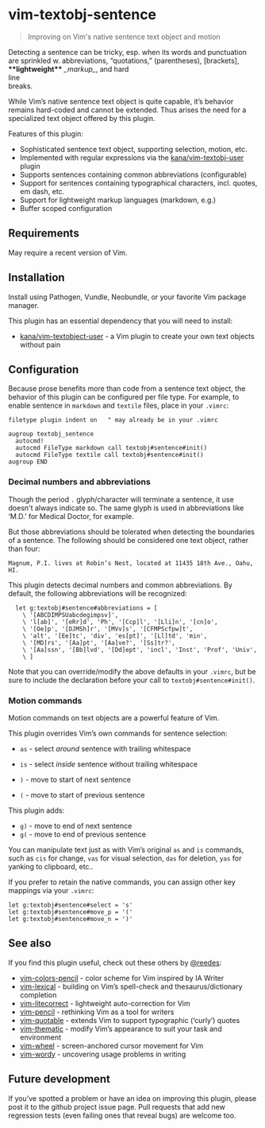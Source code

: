 # vim-textobj-sentence

> Improving on Vim's native sentence text object and motion

Detecting a sentence can be tricky, esp. when its words and punctuation are 
sprinkled w. abbreviations, “quotations,” (parentheses), [brackets], 
**\*\*lightweight\*\*** _\_markup\__, and hard<br>
line<br>
breaks.

While Vim’s native sentence text object is quite capable, it’s behavior
remains hard-coded and cannot be extended. Thus arises the need for
a specialized text object offered by this plugin.

Features of this plugin:

* Sophisticated sentence text object, supporting selection, motion, etc.
* Implemented with regular expressions via the [kana/vim-textobj-user][vt]
  plugin
* Supports sentences containing common abbreviations (configurable)
* Support for sentences containing typographical characters, incl. quotes,
  em dash, etc.
* Support for lightweight markup languages (markdown, e.g.)
* Buffer scoped configuration

## Requirements

May require a recent version of Vim.

## Installation

Install using Pathogen, Vundle, Neobundle, or your favorite Vim package
manager.

This plugin has an essential dependency that you will need to install:

* [kana/vim-textobject-user][vt] - a Vim plugin to create your own text objects without pain

[vt]: https://github.com/kana/vim-textobj-user

## Configuration

Because prose benefits more than code from a sentence text object, the
behavior of this plugin can be configured per file type. For example, to
enable sentence  in `markdown` and `textile` files, place in your
`.vimrc`:

```vim
filetype plugin indent on   " may already be in your .vimrc

augroup textobj_sentence
  autocmd!
  autocmd FileType markdown call textobj#sentence#init()
  autocmd FileType textile call textobj#sentence#init()
augroup END
```

### Decimal numbers and abbreviations

Though the period `.` glyph/character will terminate a sentence, it
use doesn't always indicate so. The same glyph is used in
abbreviations like ‘M.D.’ for Medical Doctor, for example.

But those abbreviations should be tolerated when detecting the boundaries
of a sentence. The following should be considered one text object, rather
than four:

```
Magnum, P.I. lives at Robin’s Nest, located at 11435 18th Ave., Oahu, HI.
```

This plugin detects decimal numbers and common abbreviations. By default,
the following abbreviations will be recognized:

```
  let g:textobj#sentence#abbreviations = [
    \ '[ABCDIMPSUabcdegimpsv]',
    \ 'l[ab]', '[eRr]d', 'Ph', '[Ccp]l', '[Lli]n', '[cn]o',
    \ '[Oe]p', '[DJMSh]r', '[MVv]s', '[CFMPScfpw]t',
    \ 'alt', '[Ee]tc', 'div', 'es[pt]', '[Ll]td', 'min',
    \ '[MD]rs', '[Aa]pt', '[Aa]ve?', '[Ss]tr?',
    \ '[Aa]ssn', '[Bb]lvd', '[Dd]ept', 'incl', 'Inst', 'Prof', 'Univ',
    \ ]
```

Note that you can override/modify the above defaults in your `.vimrc`, but
be sure to include the declaration before your call to
`textobj#sentence#init()`.

### Motion commands

Motion commands on text objects are a powerful feature of Vim.

This plugin overrides Vim’s own commands for sentence selection:

* `as` - select _around_ sentence with trailing whitespace
* `is` - select _inside_ sentence without trailing whitespace

* `)` - move to start of next sentence
* `(` - move to start of previous sentence

This plugin adds:

* `g)` - move to end of next sentence
* `g(` - move to end of previous sentence

You can manipulate text just as with Vim’s original `as` and `is`
commands, such as `cis` for change, `vas` for visual selection, `das` for
deletion, `yas` for yanking to clipboard, etc..

If you prefer to retain the native commands, you can assign other
key mappings via your `.vimrc`:

  ```vim
  let g:textobj#sentence#select = 's'
  let g:textobj#sentence#move_p = '('
  let g:textobj#sentence#move_n = ')'
  ```

## See also

If you find this plugin useful, check out these others by [@reedes][re]:

* [vim-colors-pencil][cp] - color scheme for Vim inspired by IA Writer
* [vim-lexical][lx] - building on Vim’s spell-check and thesaurus/dictionary completion
* [vim-litecorrect][lc] - lightweight auto-correction for Vim
* [vim-pencil][pn] - rethinking Vim as a tool for writers
* [vim-quotable][qu] - extends Vim to support typographic (‘curly’) quotes
* [vim-thematic][th] - modify Vim’s appearance to suit your task and environment
* [vim-wheel][wh] - screen-anchored cursor movement for Vim
* [vim-wordy][wo] - uncovering usage problems in writing

[cp]: http://github.com/reedes/vim-colors-pencil
[lc]: http://github.com/reedes/vim-litecorrect
[lx]: http://github.com/reedes/vim-lexical
[pn]: http://github.com/reedes/vim-pencil
[qu]: http://github.com/reedes/vim-quotable
[re]: http://github.com/reedes
[th]: http://github.com/reedes/vim-thematic
[wh]: http://github.com/reedes/vim-wheel
[wo]: http://github.com/reedes/vim-wordy

## Future development

If you’ve spotted a problem or have an idea on improving this plugin,
please post it to the github project issue page. Pull requests that add
new regression tests (even failing ones that reveal bugs) are welcome too.

<!-- vim: set tw=74 :-->
